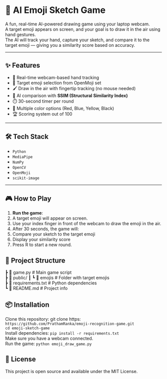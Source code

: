 # 🎨 AI Emoji Sketch Game

A fun, real-time AI-powered drawing game using your laptop webcam.  
A target emoji appears on screen, and your goal is to draw it in the air using hand gestures.  
The AI will track your hand, capture your sketch, and compare it to the target emoji — giving you a similarity score based on accuracy.

---

## ✨ Features
- 📸 Real-time webcam-based hand tracking
- 🎯 Target emoji selection from OpenMoji set
- 🖌️ Draw in the air with fingertip tracking (no mouse needed)
- 🧠 AI comparison with **SSIM (Structural Similarity Index)**
- ⏱️ 30-second timer per round
- 🎨 Multiple color options (Red, Blue, Yellow, Black)
- 🏆 Scoring system out of 100

---

## 🛠 Tech Stack
- `Python`
- `MediaPipe`
- `NumPy`
- `OpenCV`
- `OpenMoji`
- `scikit-image`

---

## 🎮 How to Play
1. **Run the game**:
2. A target emoji will appear on screen.
3. Use your index finger in front of the webcam to draw the emoji in the air.
4. After 30 seconds, the game will:
5. Compare your sketch to the target emoji
6. Display your similarity score
7. Press R to start a new round.
   
## 📂 Project Structure  
 ┣ 📜 game.py              # Main game script<br>
 ┣ 📂 public/
 ┃   ┗ 📂 emojis           # Folder with target emojis<br>
 ┣ 📜 requirements.txt     # Python dependencies<br>
 ┗ 📜 README.md            # Project info<br>


## 📦 Installation
Clone this repository:
git clone https:<br>``https://github.com/PrathamRanka/emoji-recognition-game.git`` <br>
``cd emoji-sketch-game``   <br>
Install dependencies:
``pip install -r requirements.txt`` <br>
Make sure you have a webcam connected.<br>
Run the game: ``python emoji_draw_game.py``<br>


## 📝 License
This project is open source and available under the MIT License.
